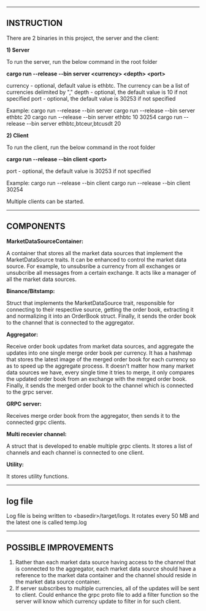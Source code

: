 ------------------------------
INSTRUCTION
------------------------------

There are 2 binaries in this project, the server and the client:

**1) Server**

To run the server, run the below command in the root folder

**cargo run --release --bin server \<currency\> \<depth\> \<port\>**

currency - optional, default value is ethbtc. The currency can be a list of currencies delimited by ","
depth - optional, the default value is 10 if not specified
port - optional, the default value is 30253 if not specified

Example:
cargo run --release --bin server
cargo run --release --bin server ethbtc 20
cargo run --release --bin server ethbtc 10 30254
cargo run --release --bin server ethbtc,btceur,btcusdt 20

**2) Client**

To run the client, run the below command in the root folder

**cargo run --release --bin client \<port\>**

port - optional, the default value is 30253 if not specified

Example:
cargo run --release --bin client
cargo run --release --bin client 30254

Multiple clients can be started.

------------------------------
COMPONENTS
------------------------------

**MarketDataSourceContainer:**

A container that stores all the market data sources that implement the MarketDataSource traits. It can be enhanced to control the market data source. For example, to unsubsribe a currency from all exchanges or unsubcribe all messages from a certain exchange. It acts like a manager of all the market data sources.

**Binance/Bitstamp:**

Struct that implements the MarketDataSource trait, responsible for connecting to their respective source, getting the order book, extracting it and normalizing it into an OrderBook struct. Finally, it sends the order book to the channel that is connected to the aggregator.

**Aggregator:**

Receive order book updates from market data sources, and aggregate the updates into one single merge order book per currency. It has a hashmap that stores the latest image of the merged order book for each currency so as to speed up the aggregate process. It doesn't matter how many market data sources we have, every single time it tries to merge, it only compares the updated order book from an exchange with the merged order book. Finally, it sends the merged order book to the channel which is connected to the grpc server.

**GRPC server:**

Receives merge order book from the aggregator, then sends it to the connected grpc clients.

**Multi recevier channel:**

A struct that is developed to enable multiple grpc clients. It stores a list of channels and each channel is connected to one client.

**Utility:**

It stores utility functions.

------------------------------
log file
------------------------------

Log file is being written to \<basedir\>/target/logs. It rotates every 50 MB and the latest one is called temp.log

------------------------------
POSSIBLE IMPROVEMENTS
------------------------------
1) Rather than each market data source having access to the channel that is connected to the aggregator, each market data source should have a reference to the market data container and the channel should reside in the
   market data source container.
2) If server subscribes to multiple currencies, all of the updates will be sent to client. Could enhance the grpc proto file to add a filter function so the server will know
which currency update to filter in for such client.




